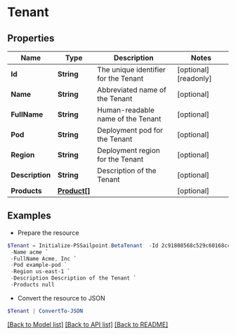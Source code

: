 # Tenant
## Properties

Name | Type | Description | Notes
------------ | ------------- | ------------- | -------------
**Id** | **String** | The unique identifier for the Tenant | [optional] [readonly] 
**Name** | **String** | Abbreviated name of the Tenant | [optional] 
**FullName** | **String** | Human-readable name of the Tenant | [optional] 
**Pod** | **String** | Deployment pod for the Tenant | [optional] 
**Region** | **String** | Deployment region for the Tenant | [optional] 
**Description** | **String** | Description of the Tenant | [optional] 
**Products** | [**Product[]**](Product.md) |  | [optional] 

## Examples

- Prepare the resource
```powershell
$Tenant = Initialize-PSSailpoint.BetaTenant  -Id 2c91808568c529c60168cca6f90c1324 `
 -Name acme `
 -FullName Acme, Inc `
 -Pod example-pod `
 -Region us-east-1 `
 -Description Description of the Tenant `
 -Products null
```

- Convert the resource to JSON
```powershell
$Tenant | ConvertTo-JSON
```

[[Back to Model list]](../README.md#documentation-for-models) [[Back to API list]](../README.md#documentation-for-api-endpoints) [[Back to README]](../README.md)

